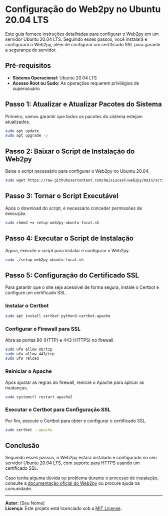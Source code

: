 
# Configuração do Web2py no Ubuntu 20.04 LTS

Este guia fornece instruções detalhadas para configurar o Web2py em um servidor Ubuntu 20.04 LTS. Seguindo esses passos, você instalará e configurará o Web2py, além de configurar um certificado SSL para garantir a segurança do servidor.

## Pré-requisitos

- **Sistema Operacional:** Ubuntu 20.04 LTS
- **Acesso Root ou Sudo:** As operações requerem privilégios de superusuário

## Passo 1: Atualizar e Atualizar Pacotes do Sistema

Primeiro, vamos garantir que todos os pacotes do sistema estejam atualizados.

```bash
sudo apt update
sudo apt upgrade -y
```

## Passo 2: Baixar o Script de Instalação do Web2py

Baixe o script necessário para configurar o Web2py no Ubuntu 20.04.

```bash
sudo wget https://raw.githubusercontent.com/ReisLucasF/web2py/main/scripts/setup-web2py-ubuntu-focal.sh
```

## Passo 3: Tornar o Script Executável

Após o download do script, é necessário conceder permissões de execução.

```bash
sudo chmod +x setup-web2py-ubuntu-focal.sh
```

## Passo 4: Executar o Script de Instalação

Agora, execute o script para instalar e configurar o Web2py.

```bash
sudo ./setup-web2py-ubuntu-focal.sh
```

## Passo 5: Configuração do Certificado SSL

Para garantir que o site seja acessível de forma segura, instale o Certbot e configure um certificado SSL.

### Instalar o Certbot

```bash
sudo apt install certbot python3-certbot-apache
```

### Configurar o Firewall para SSL

Abra as portas 80 (HTTP) e 443 (HTTPS) no firewall.

```bash
sudo ufw allow 80/tcp
sudo ufw allow 443/tcp
sudo ufw reload
```

### Reiniciar o Apache

Após ajustar as regras do firewall, reinicie o Apache para aplicar as mudanças.

```bash
sudo systemctl restart apache2
```

### Executar o Certbot para Configuração SSL

Por fim, execute o Certbot para obter e configurar o certificado SSL.

```bash
sudo certbot --apache
```

## Conclusão

Seguindo esses passos, o Web2py estará instalado e configurado no seu servidor Ubuntu 20.04 LTS, com suporte para HTTPS usando um certificado SSL.

Caso tenha alguma dúvida ou problema durante o processo de instalação, consulte a [documentação oficial do Web2py](http://www.web2py.com/book) ou procure ajuda na comunidade.

---

**Autor:** [Seu Nome]  
**Licença:** Este projeto está licenciado sob a [MIT License](LICENSE).
